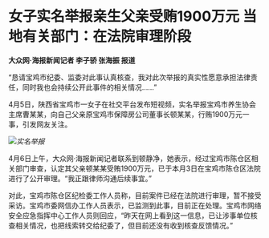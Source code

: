 # 女子实名举报亲生父亲受贿1900万元 当地有关部门：在法院审理阶段

**大众网·海报新闻记者 李子骄 张海振 报道**

“恳请宝鸡市纪委、监委对此事认真核查，我对此次举报的真实性愿意承担法律责任，同时我也会持续公开此事件的相关情况……”

4月5日，陕西省宝鸡市一女子在社交平台发布短视频，实名举报宝鸡市养生协会主席曹某某，向自己父亲原宝鸡市保障房公司董事长顿某某，行贿1900万元一事，引发网友关注。

![](https://inews.gtimg.com/om_bt/OLbGO569i_tG6qbRsP0CBPmRBI6yuAgrwd4yAp60HIT5cAA/1000)_实名举报_

4月6日上午，大众网·海报新闻记者联系到顿静净，她表示，经过宝鸡市陈仓区相关部门审查，认定其父亲顿某某受贿1900万元，已于本月3日在宝鸡市陈仓区法院进行了公开审理。“我正跟律师沟通后续事宜。”

对此，宝鸡市陈仓区纪检委工作人员称，目前案件已经在法院进行审理，暂不接受采访。宝鸡市委网信办工作人员表示，已监测到此事，目前正在处理。宝鸡市网络安全应急指挥中心工作人员则回应，“昨天在网上看到这一信息，已让涉事单位核查相关情况，也把线索转交给纪委了，但目前还没有收到核查反馈情况。”

